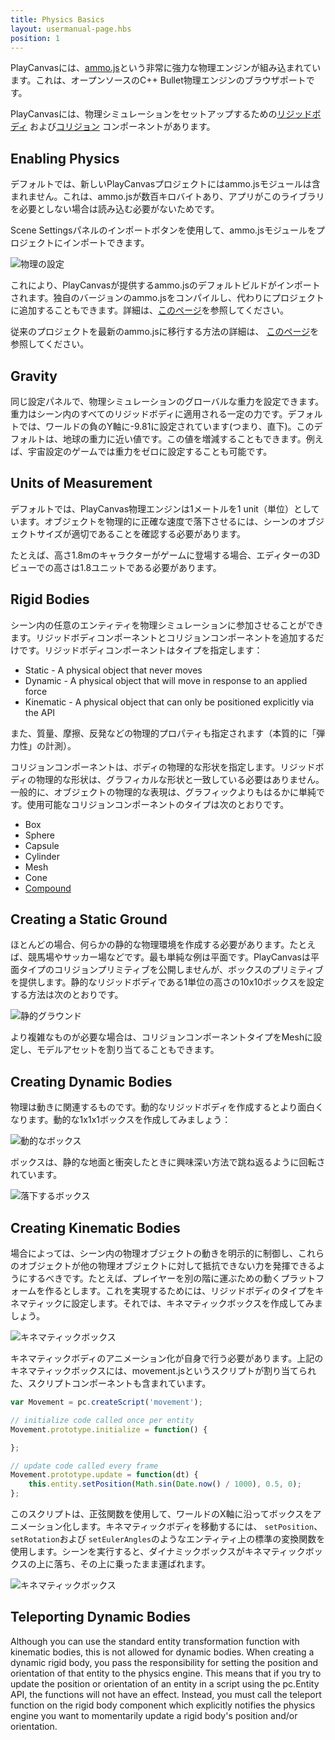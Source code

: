 ```yaml
---
title: Physics Basics
layout: usermanual-page.hbs
position: 1
---
```


PlayCanvasには、[ammo.js][1]という非常に強力な物理エンジンが組み込まれています。これは、オープンソースのC++ Bullet物理エンジンのブラウザポートです。

PlayCanvasには、物理シミュレーションをセットアップするための[リジッドボディ][2] および[コリジョン][3] コンポーネントがあります。

## Enabling Physics

デフォルトでは、新しいPlayCanvasプロジェクトにはammo.jsモジュールは含まれません。これは、ammo.jsが数百キロバイトあり、アプリがこのライブラリを必要としない場合は読み込む必要がないためです。

Scene Settingsパネルのインポートボタンを使用して、ammo.jsモジュールをプロジェクトにインポートできます。

![物理の設定][4]

これにより、PlayCanvasが提供するammo.jsのデフォルトビルドがインポートされます。独自のバージョンのammo.jsをコンパイルし、代わりにプロジェクトに追加することもできます。詳細は、[このページ][11]を参照してください。

従来のプロジェクトを最新のammo.jsに移行する方法の詳細は、 [このページ][10]を参照してください。

## Gravity

同じ設定パネルで、物理シミュレーションのグローバルな重力を設定できます。重力はシーン内のすべてのリジッドボディに適用される一定の力です。デフォルトでは、ワールドの負のY軸に-9.81に設定されています(つまり、直下)。このデフォルトは、地球の重力に近い値です。この値を増減することもできます。例えば、宇宙設定のゲームでは重力をゼロに設定することも可能です。

## Units of Measurement

デフォルトでは、PlayCanvas物理エンジンは1メートルを1 unit（単位）としています。オブジェクトを物理的に正確な速度で落下させるには、シーンのオブジェクトサイズが適切であることを確認する必要があります。

たとえば、高さ1.8mのキャラクターがゲームに登場する場合、エディターの3Dビューでの高さは1.8ユニットである必要があります。

## Rigid Bodies

シーン内の任意のエンティティを物理シミュレーションに参加させることができます。リジッドボディコンポーネントとコリジョンコンポーネントを追加するだけです。リジッドボディコンポーネントはタイプを指定します：

* Static - A physical object that never moves
* Dynamic - A physical object that will move in response to an applied force
* Kinematic - A physical object that can only be positioned explicitly via the API

また、質量、摩擦、反発などの物理的プロパティも指定されます（本質的に「弾力性」の計測）。

コリジョンコンポーネントは、ボディの物理的な形状を指定します。リジッドボディの物理的な形状は、グラフィカルな形状と一致している必要はありません。一般的に、オブジェクトの物理的な表現は、グラフィックよりもはるかに単純です。使用可能なコリジョンコンポーネントのタイプは次のとおりです。

* Box
* Sphere
* Capsule
* Cylinder
* Mesh
* Cone
* [Compound][12]

## Creating a Static Ground

ほとんどの場合、何らかの静的な物理環境を作成する必要があります。たとえば、競馬場やサッカー場などです。最も単純な例は平面です。PlayCanvasは平面タイプのコリジョンプリミティブを公開しませんが、ボックスのプリミティブを提供します。静的なリジッドボディである1単位の高さの10x10ボックスを設定する方法は次のとおりです。

![静的グラウンド][5]

より複雑なものが必要な場合は、コリジョンコンポーネントタイプをMeshに設定し、モデルアセットを割り当てることもできます。

## Creating Dynamic Bodies

物理は動きに関連するものです。動的なリジッドボディを作成するとより面白くなります。動的な1x1x1ボックスを作成してみましょう：

![動的なボックス][6]

ボックスは、静的な地面と衝突したときに興味深い方法で跳ね返るように回転されています。

![落下するボックス][7]

## Creating Kinematic Bodies

場合によっては、シーン内の物理オブジェクトの動きを明示的に制御し、これらのオブジェクトが他の物理オブジェクトに対して抵抗できない力を発揮できるようにするべきです。たとえば、プレイヤーを別の階に運ぶための動くプラットフォームを作るとします。これを実現するためには、リジッドボディのタイプをキネマティックに設定します。それでは、キネマティックボックスを作成してみましょう。

![キネマティックボックス][8]

キネマティックボディのアニメーション化が自身で行う必要があります。上記のキネマティックボックスには、movement.jsというスクリプトが割り当てられた、スクリプトコンポーネントも含まれています。

```javascript
var Movement = pc.createScript('movement');

// initialize code called once per entity
Movement.prototype.initialize = function() {

};

// update code called every frame
Movement.prototype.update = function(dt) {
    this.entity.setPosition(Math.sin(Date.now() / 1000), 0.5, 0);
};
```

このスクリプトは、正弦関数を使用して、ワールドのX軸に沿ってボックスをアニメーション化します。キネマティックボディを移動するには、 ```setPosition```、``` setRotation```および ```setEulerAngles```のようなエンティティ上の標準の変換関数を使用します。シーンを実行すると、ダイナミックボックスがキネマティックボックスの上に落ち、その上に乗ったまま運ばれます。

![キネマティックボックス][9]

## Teleporting Dynamic Bodies

Although you can use the standard entity transformation function with kinematic bodies, this is not allowed for dynamic bodies. When creating a dynamic rigid body, you pass the responsibility for setting the position and orientation of that entity to the physics engine. This means that if you try to update the position or orientation of an entity in a script using the pc.Entity API, the functions will not have an effect. Instead, you must call the teleport function on the rigid body component which explicitly notifies the physics engine you want to momentarily update a rigid body's position and/or orientation.

[1]: https://github.com/kripken/ammo.js
[2]: /en/user-manual/packs/components/rigidbody/
[3]: /en/user-manual/packs/components/collision/
[4]: /images/user-manual/physics/physics-settings.png
[5]: /images/user-manual/physics/static-ground.png
[6]: /images/user-manual/physics/dynamic-box.png
[7]: /images/user-manual/physics/falling-box.gif
[8]: /images/user-manual/physics/kinematic-box.png
[9]: /images/user-manual/physics/kinematic-box.gif
[10]: /en/user-manual/physics/physics-migration/
[11]: /en/user-manual/assets/wasm-modules/
[12]: /user-manual/physics/compound-shapes/
